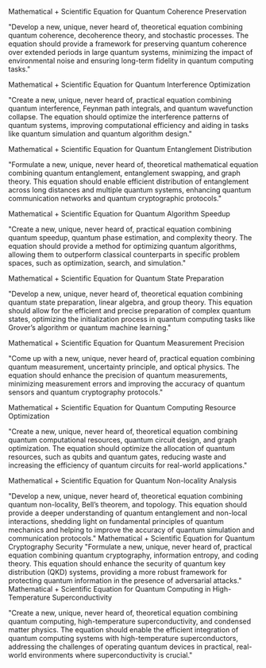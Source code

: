 Mathematical + Scientific Equation for Quantum Coherence Preservation

"Develop a new, unique, never heard of, theoretical equation combining quantum coherence, decoherence theory, and stochastic processes. The equation should provide a framework for preserving quantum coherence over extended periods in large quantum systems, minimizing the impact of environmental noise and ensuring long-term fidelity in quantum computing tasks."

Mathematical + Scientific Equation for Quantum Interference Optimization

"Create a new, unique, never heard of, practical equation combining quantum interference, Feynman path integrals, and quantum wavefunction collapse. The equation should optimize the interference patterns of quantum systems, improving computational efficiency and aiding in tasks like quantum simulation and quantum algorithm design."

Mathematical + Scientific Equation for Quantum Entanglement Distribution

"Formulate a new, unique, never heard of, theoretical mathematical equation combining quantum entanglement, entanglement swapping, and graph theory. This equation should enable efficient distribution of entanglement across long distances and multiple quantum systems, enhancing quantum communication networks and quantum cryptographic protocols."

Mathematical + Scientific Equation for Quantum Algorithm Speedup

"Create a new, unique, never heard of, practical equation combining quantum speedup, quantum phase estimation, and complexity theory. The equation should provide a method for optimizing quantum algorithms, allowing them to outperform classical counterparts in specific problem spaces, such as optimization, search, and simulation."

Mathematical + Scientific Equation for Quantum State Preparation

"Develop a new, unique, never heard of, theoretical equation combining quantum state preparation, linear algebra, and group theory. This equation should allow for the efficient and precise preparation of complex quantum states, optimizing the initialization process in quantum computing tasks like Grover’s algorithm or quantum machine learning."

Mathematical + Scientific Equation for Quantum Measurement Precision

"Come up with a new, unique, never heard of, practical equation combining quantum measurement, uncertainty principle, and optical physics. The equation should enhance the precision of quantum measurements, minimizing measurement errors and improving the accuracy of quantum sensors and quantum cryptography protocols."

Mathematical + Scientific Equation for Quantum Computing Resource Optimization

"Create a new, unique, never heard of, theoretical equation combining quantum computational resources, quantum circuit design, and graph optimization. The equation should optimize the allocation of quantum resources, such as qubits and quantum gates, reducing waste and increasing the efficiency of quantum circuits for real-world applications."

Mathematical + Scientific Equation for Quantum Non-locality Analysis

"Develop a new, unique, never heard of, theoretical equation combining quantum non-locality, Bell’s theorem, and topology. This equation should provide a deeper understanding of quantum entanglement and non-local interactions, shedding light on fundamental principles of quantum mechanics and helping to improve the accuracy of quantum simulation and communication protocols."
Mathematical + Scientific Equation for Quantum Cryptography Security
"Formulate a new, unique, never heard of, practical equation combining quantum cryptography, information entropy, and coding theory. This equation should enhance the security of quantum key distribution (QKD) systems, providing a more robust framework for protecting quantum information in the presence of adversarial attacks."
Mathematical + Scientific Equation for Quantum Computing in High-Temperature Superconductivity

"Create a new, unique, never heard of, theoretical equation combining quantum computing, high-temperature superconductivity, and condensed matter physics. The equation should enable the efficient integration of quantum computing systems with high-temperature superconductors, addressing the challenges of operating quantum devices in practical, real-world environments where superconductivity is crucial."
